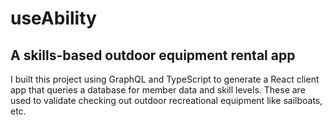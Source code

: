 # useAbility

## A skills-based outdoor equipment rental app

I built this project using GraphQL and TypeScript to generate a React client app that queries a database for member data and skill levels. These are used to validate checking out outdoor recreational equipment like sailboats, etc.


